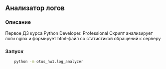 ## Анализатор логов
### Описание
Первое ДЗ курса Python Developer. Professional
Скрипт анализирует логи nginx и формирует html-файл со статистикой обращений к серверу
### Запуск

```cmd
    python -m otus_hw1.log_analyzer
```
